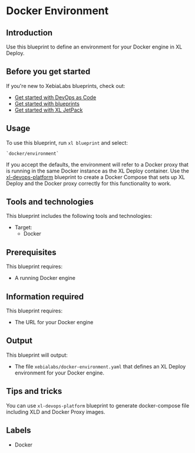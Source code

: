 # Docker Environment

## Introduction

Use this blueprint to define an environment for your Docker engine in XL Deploy.

## Before you get started

If you're new to XebiaLabs blueprints, check out:

* [Get started with DevOps as Code](https://docs.xebialabs.com/xl-platform/concept/get-started-with-devops-as-code.html)
* [Get started with blueprints](https://docs.xebialabs.com/xl-platform/concept/get-started-with-blueprints.html)
* [Get started with XL JetPack](https://docs.xebialabs.com/xl-platform/concept/get-started-with-xl-jetpack.html)

## Usage

To use this blueprint, run `xl blueprint` and select:

    `docker/environment`

If you accept the defaults, the environment will refer to a Docker proxy that is running in the same Docker instance as the XL Deploy container. Use the [xl-devops-platform](https://github.com/xebialabs/blueprints/tree/development/xl-devops-platform) blueprint to create a Docker Compose that sets up XL Deploy and the Docker proxy correctly for this functionality to work.

## Tools and technologies

This blueprint includes the following tools and technologies:

* Target:
    * Docker

## Prerequisites

This blueprint requires:

* A running Docker engine

## Information required

This blueprint requires:

* The URL for your Docker engine

## Output

This blueprint will output:

* The file `xebialabs/docker-environment.yaml` that defines an XL Deploy environment for your Docker engine.

## Tips and tricks

You can use `xl-devops-platform` blueprint to generate docker-compose file including XLD and Docker Proxy images.

## Labels

* Docker
